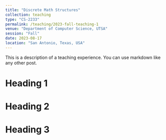 ```yaml
---
title: "Discrete Math Structures"
collection: teaching
type: "CS-2233"
permalink: /teaching/2023-fall-teaching-1
venue: "Department of Computer Science, UTSA"
session: "Fall"
date: 2023-08-17
location: "San Antonio, Texas, USA"
---
```


This is a description of a teaching experience. You can use markdown like any other post.

Heading 1
======

Heading 2
======

Heading 3
======